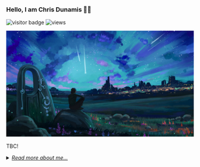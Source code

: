 ### Hello, I am Chris Dunamis 👋🏾
![visitor badge](https://visitor-badge.laobi.icu/badge?page_id=ChrisDunamis.visitor-badge) ![views](https://komarev.com/ghpvc/?username=ChrisDunamis&label=views)

![Cover Image](.miscs/Cover%20Walpapers/Anime%20Silhouette%20Starfall%20Landscape.jpg)

TBC!

<details>
I spend my time unwinding, playing chess :chess_pawn:, keeping myself entertained watching the latest Hollywood blockbusters :movie_camera: :popcorn:, and YouTube gaming. But I love to write small programs :technologist: for small case scenarios to test my understanding of logic and algorithms, this is my way of passing time and my way of expression. I do equally enjoy outdoor activities, especially a variety of sports. I mostly enjoy :swimming_man: swimming, :tennis: tennis and :basketball_man: basketball, these are the few sports that help me focus and develop an inner self-ability, which contributes to my everyday life. I read a wide range of comic books, I am a huge Marvel and DC fan, with my favourite hero being Thor from Marvel and Hal Jordan’s Green Lantern from DC. I love both characters, as they are portrayed not just to being heroes, but disciplined, and lovers of knowledge, and family oriented, who wish to contribute positively to humanity, society and their multiverse earth; these are concepts to my beliefs, and the most important aspect to my own life and personal growth.
<summary>
<u><em>Read more about me...</em></u>
</summary>
</details>
